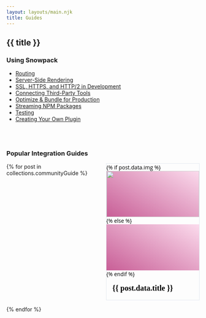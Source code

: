 ```yaml
---
layout: layouts/main.njk
title: Guides
---
```


<style>
  .news-items {
    display: grid;
    grid-column-gap: 15px;
    grid-row-gap: 15px;
    grid-template-columns: repeat(auto-fit, minmax(200px, 1fr));
  grid-auto-flow: dense;
  }
  .news-item {
    display: flex;
    grid-column: span 1;
    overflow: hidden;
    font-family: Open Sans,system-ui,-apple-system,BlinkMacSystemFont,Segoe UI,Roboto,sans-serif;
    color: #1a202c;
    -webkit-font-smoothing: antialiased;
    box-sizing: border-box;
    border: 1px solid #e2e8f0;
  }
  .news-item:hover {
      border-color: #2a85ca;
    box-shadow: 0 2px 2px 0 rgba(46,94,130,0.4);
}
.news-item:hover .news-item-image {
  opacity: 0.9;
}

.news-item-image {
  width: 100%;
  flex-grow: 1;
  height: 120px;
  object-fit: cover;
  opacity: 0.8;
}
.news-item-text {
  padding: 1rem;
}
.news-item-title {
      margin: 0 0 0.25rem 0;
      font-weight: 600;
      font-size: 20px;
      font-family: "Overpass";
      line-height: 1.1;
}

.news-item:nth-child(5n+0) .news-item-image {
  background: #f2709c;
    background: linear-gradient(30deg, #ff9472, #f2709c);
}
.news-item:nth-child(5n+1) .news-item-image {
  background: #FBD3E9;
  background: linear-gradient(30deg, #BB377D, #FBD3E9);
}
.news-item:nth-child(5n+2) .news-item-image {
  background: #B993D6;
  background: linear-gradient(30deg, #8CA6DB, #B993D6);
}
.news-item:nth-child(5n+3) .news-item-image {
background: #6190E8;
background: linear-gradient(30deg, #A7BFE8, #6190E8);
}
.news-item:nth-child(5n+4) .news-item-image {
    background: #43C6AC;
    background: linear-gradient(30deg, #F8FFAE, #43C6AC);
}


</style>

<h2 class="content-title">
  {{ title }}
</h2>

<h3 class="content-title">
  Using Snowpack
</h3>

<div class="content">

- [Routing](/guides/routing)
- [Server-Side Rendering](/guides/server-side-render)
- [SSL, HTTPS, and HTTP/2 in Development](/guides/https-ssl-certificates)
- [Connecting Third-Party Tools](/guides/connecting-tools)
- [Optimize & Bundle for Production](/guides/bundling)
- [Streaming NPM Packages](/guides/streaming-npm-packages)
- [Testing](/guides/testing)
- [Creating Your Own Plugin](/guides/plugins)
</div>

<br/>
<br/>

<h3 class="content-title">
  Popular Integration Guides
</h3>

<div class="news-items">
{% for post in collections.communityGuide %}

<article class="news-item">
  <a href="{{ post.url }}" style="text-decoration: none; color: initial; flex-grow: 1;">
{% if post.data.img %}<img class="news-item-image" src="{{ post.data.img }}" alt="" {% if post.data.imgBackground %} style="background: {{post.data.imgBackground}}" {% endif %} />
{% else %}<div class="news-item-image"></div>
{% endif %}
  <div class="news-item-text">
    <h3 class="news-item-title">{{ post.data.title }}</h3>
  </div>
  </a>
</article>
{% endfor %}
</div>
